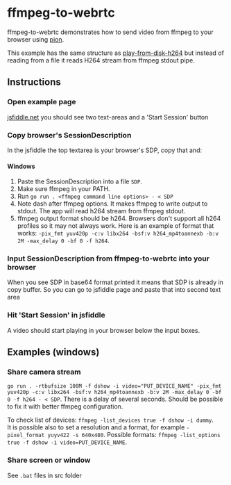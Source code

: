 # ffmpeg-to-webrtc

ffmpeg-to-webrtc demonstrates how to send video from ffmpeg to your browser using [pion](https://github.com/pion/webrtc).

This example has the same structure as [play-from-disk-h264](https://github.com/pion/example-webrtc-applications/blob/master/play-from-disk-h264) but instead of reading from a file it reads H264 stream from ffmpeg stdout pipe.

## Instructions

### Open example page
[jsfiddle.net](https://jsfiddle.net/9s10amwL/) you should see two text-areas and a 'Start Session' button

### Copy browser's SessionDescription
In the jsfiddle the top textarea is your browser's SDP, copy that and:

#### Windows
1. Paste the SessionDescription into a file `SDP`.
2. Make sure ffmpeg in your PATH.
3. Run `go run . <ffmpeg command line options> - < SDP`
4. Note dash after ffmpeg options. It makes ffmpeg to write output to stdout. The app will read h264 stream from ffmpeg stdout.
5. ffmpeg output format should be h264. Browsers don't support all h264 profiles so it may not always work. Here is an example of format that works: `-pix_fmt yuv420p -c:v libx264 -bsf:v h264_mp4toannexb -b:v 2M -max_delay 0 -bf 0 -f h264`.

### Input SessionDescription from ffmpeg-to-webrtc into your browser
When you see SDP in base64 format printed it means that SDP is already in copy buffer. So you can go to jsfiddle page and paste that into second text area

### Hit 'Start Session' in jsfiddle
A video should start playing in your browser below the input boxes.

## Examples (windows)
### Share camera stream
```go run . -rtbufsize 100M -f dshow -i video="PUT_DEVICE_NAME" -pix_fmt yuv420p -c:v libx264 -bsf:v h264_mp4toannexb -b:v 2M -max_delay 0 -bf 0 -f h264 - < SDP```. 
There is a delay of several seconds. Should be possible to fix it with better ffmpeg configuration.

To check list of devices: `ffmpeg -list_devices true -f dshow -i dummy`.  
It is possible also to set a resolution and a format, for example `-pixel_format yuyv422 -s 640x480`.
Possible formats: `ffmpeg -list_options true -f dshow -i video=PUT_DEVICE_NAME`.
### Share screen or window
See `.bat` files in src folder

